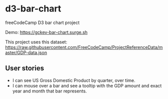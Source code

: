 # d3-bar-chart
freeCodeCamp D3 bar chart project

Demo: <https://gckev-bar-chart.surge.sh>

This project uses this dataset:
<https://raw.githubusercontent.com/FreeCodeCamp/ProjectReferenceData/master/GDP-data.json>

## User stories

- I can see US Gross Domestic Product by quarter, over time.
- I can mouse over a bar and see a tooltip with the GDP amount and exact year
and month that bar represents.

